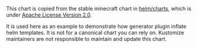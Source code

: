 This chart is copied from the stable minecraft chart in
[helm/charts](https://github.com/helm/charts), which is
under [Apache License Version 2.0](https://github.com/helm/charts/blob/master/LICENSE).


It is used here as an example to demonstrate how generator plugin inflate helm templates. It is not for a canonical
chart you can rely on. Kustomize maintainers are not responsible to
maintain and update this chart.
